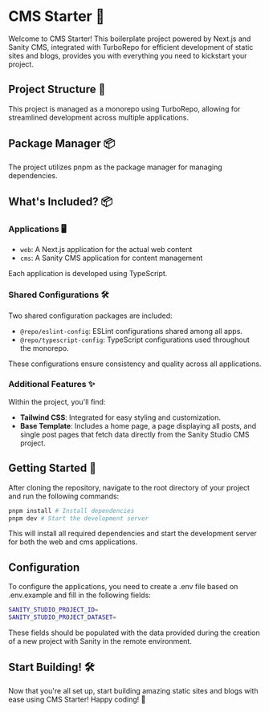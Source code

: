 # CMS Starter 🚀

Welcome to CMS Starter! This boilerplate project powered by Next.js and Sanity CMS, integrated with TurboRepo for efficient development of static sites and blogs, provides you with everything you need to kickstart your project.

## Project Structure 📂
This project is managed as a monorepo using TurboRepo, allowing for streamlined development across multiple applications.

## Package Manager 📦

The project utilizes pnpm as the package manager for managing dependencies.

## What's Included? 📦

### Applications 🖥️

- `web`: A Next.js application for the actual web content
- `cms`: A Sanity CMS application for content management

Each application is developed using TypeScript.

### Shared Configurations 🛠️

Two shared configuration packages are included:

- `@repo/eslint-config`: ESLint configurations shared among all apps.
- `@repo/typescript-config`: TypeScript configurations used throughout the monorepo.

These configurations ensure consistency and quality across all applications.

### Additional Features ✨

Within the project, you'll find:

- **Tailwind CSS**: Integrated for easy styling and customization.
- **Base Template**: Includes a home page, a page displaying all posts, and single post pages that fetch data directly from the Sanity Studio CMS project.

## Getting Started 🚀

After cloning the repository, navigate to the root directory of your project and run the following commands:

```sh
pnpm install # Install dependencies
pnpm dev # Start the development server
```

This will install all required dependencies and start the development server for both the web and cms applications.

## Configuration

To configure the applications, you need to create a .env file based on .env.example and fill in the following fields:

```sh
SANITY_STUDIO_PROJECT_ID=
SANITY_STUDIO_PROJECT_DATASET=
```

These fields should be populated with the data provided during the creation of a new project with Sanity in the remote environment.

## Start Building! 🛠️
Now that you're all set up, start building amazing static sites and blogs with ease using CMS Starter! Happy coding! 🎉

